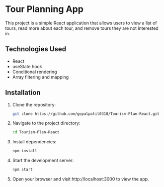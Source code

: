 # Tour Planning App

This project is a simple React application that allows users to view a list of tours, read more about each tour, and remove tours they are not interested in.

## Technologies Used

- React
- useState hook
- Conditional rendering
- Array filtering and mapping

## Installation

1. Clone the repository:
   ```sh
   git clone https://github.com/gopalpatil0318/Tourism-Plan-React.git
   
2. Navigate to the project directory:
    ```sh
    cd Tourism-Plan-React

4. Install dependencies:
    ```sh
    npm install

5. Start the development server:
    ```sh
    npm start
    
6. Open your browser and visit http://localhost:3000 to view the app.





